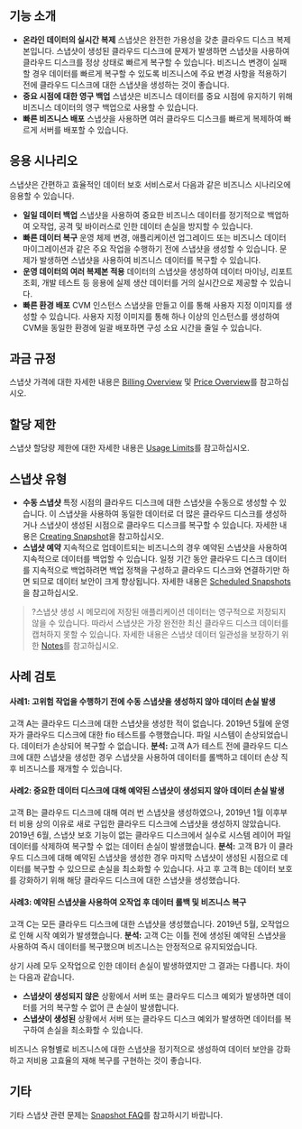 ## 기능 소개
- **온라인 데이터의 실시간 복제**
스냅샷은 완전한 가용성을 갖춘 클라우드 디스크 복제본입니다. 스냅샷이 생성된 클라우드 디스크에 문제가 발생하면 스냅샷을 사용하여 클라우드 디스크를 정상 상태로 빠르게 복구할 수 있습니다. 비즈니스 변경이 실패할 경우 데이터를 빠르게 복구할 수 있도록 비즈니스에 주요 변경 사항을 적용하기 전에 클라우드 디스크에 대한 스냅샷을 생성하는 것이 좋습니다.
- **중요 시점에 대한 영구 백업**
스냅샷은 비즈니스 데이터를 중요 시점에 유지하기 위해 비즈니스 데이터의 영구 백업으로 사용할 수 있습니다.
- **빠른 비즈니스 배포**
스냅샷을 사용하면 여러 클라우드 디스크를 빠르게 복제하여 빠르게 서버를 배포할 수 있습니다.

## 응용 시나리오
스냅샷은 간편하고 효율적인 데이터 보호 서비스로서 다음과 같은 비즈니스 시나리오에 응용할 수 있습니다.
- **일일 데이터 백업**
스냅샷을 사용하여 중요한 비즈니스 데이터를 정기적으로 백업하여 오작업, 공격 및 바이러스로 인한 데이터 손실을 방지할 수 있습니다.
- **빠른 데이터 복구**
운영 체제 변경, 애플리케이션 업그레이드 또는 비즈니스 데이터 마이그레이션과 같은 주요 작업을 수행하기 전에 스냅샷을 생성할 수 있습니다. 문제가 발생하면 스냅샷을 사용하여 비즈니스 데이터를 복구할 수 있습니다.
- **운영 데이터의 여러 복제본 적용**
데이터의 스냅샷을 생성하여 데이터 마이닝, 리포트 조회, 개발 테스트 등 응용에 실제 생산 데이터를 거의 실시간으로 제공할 수 있습니다.
- **빠른 환경 배포**
CVM 인스턴스 스냅샷을 만들고 이를 통해 사용자 지정 이미지를 생성할 수 있습니다. 사용자 지정 이미지를 통해 하나 이상의 인스턴스를 생성하여 CVM을 동일한 환경에 일괄 배포하면 구성 소요 시간을 줄일 수 있습니다.

## 과금 규정
스냅샷 가격에 대한 자세한 내용은 [Billing Overview](https://intl.cloud.tencent.com/document/product/362/32415) 및 [Price Overview](https://intl.cloud.tencent.com/document/product/362/2413)를 참고하십시오.

## 할당 제한
스냅샷 할당량 제한에 대한 자세한 내용은 [Usage Limits](https://intl.cloud.tencent.com/document/product/362/32406)를 참고하십시오.

## 스냅샷 유형
- **수동 스냅샷**
특정 시점의 클라우드 디스크에 대한 스냅샷을 수동으로 생성할 수 있습니다. 이 스냅샷을 사용하여 동일한 데이터로 더 많은 클라우드 디스크를 생성하거나 스냅샷이 생성된 시점으로 클라우드 디스크를 복구할 수 있습니다. 자세한 내용은 [Creating Snapshot](https://intl.cloud.tencent.com/document/product/362/5755)을 참고하십시오.
- **스냅샷 예약**
지속적으로 업데이트되는 비즈니스의 경우 예약된 스냅샷을 사용하여 지속적으로 데이터를 백업할 수 있습니다. 일정 기간 동안 클라우드 디스크 데이터를 지속적으로 백업하려면 백업 정책을 구성하고 클라우드 디스크와 연결하기만 하면 되므로 데이터 보안이 크게 향상됩니다. 자세한 내용은 [Scheduled Snapshots](https://intl.cloud.tencent.com/document/product/362/35238)을 참고하십시오.

>?스냅샷 생성 시 메모리에 저장된 애플리케이션 데이터는 영구적으로 저장되지 않을 수 있습니다. 따라서 스냅샷은 가장 완전한 최신 클라우드 디스크 데이터를 캡처하지 못할 수 있습니다. 자세한 내용은 스냅샷 데이터 일관성을 보장하기 위한 [Notes](https://intl.cloud.tencent.com/document/product/362/5755#.E6.B3.A8.E6.84.8F.E4.BA.8B.E9.A1.B9)를 참고하십시오.


## 사례 검토
#### 사례1: 고위험 작업을 수행하기 전에 수동 스냅샷을 생성하지 않아 데이터 손실 발생
고객 A는 클라우드 디스크에 대한 스냅샷을 생성한 적이 없습니다. 2019년 5월에 운영자가 클라우드 디스크에 대한 fio 테스트를 수행했습니다. 파일 시스템이 손상되었습니다. 데이터가 손상되어 복구할 수 없습니다.
**분석:** 고객 A가 테스트 전에 클라우드 디스크에 대한 스냅샷을 생성한 경우 스냅샷을 사용하여 데이터를 롤백하고 데이터 손상 직후 비즈니스를 재개할 수 있습니다.

#### 사례2: 중요한 데이터 디스크에 대해 예약된 스냅샷이 생성되지 않아 데이터 손실 발생
고객 B는 클라우드 디스크에 대해 여러 번 스냅샷을 생성하였으나, 2019년 1월 이후부터 비용 상의 이유로 새로 구입한 클라우드 디스크에 스냅샷을 생성하지 않았습니다. 2019년 6월, 스냅샷 보호 기능이 없는 클라우드 디스크에서 실수로 시스템 레이어 파일 데이터를 삭제하여 복구할 수 없는 데이터 손실이 발생했습니다.
**분석:** 고객 B가 이 클라우드 디스크에 대해 예약된 스냅샷을 생성한 경우 마지막 스냅샷이 생성된 시점으로 데이터를 복구할 수 있으므로 손실을 최소화할 수 있습니다. 사고 후 고객 B는 데이터 보호를 강화하기 위해 해당 클라우드 디스크에 대한 스냅샷을 생성했습니다.

#### 사례3: 예약된 스냅샷을 사용하여 오작업 후 데이터 롤백 및 비즈니스 복구
고객 C는 모든 클라우드 디스크에 대한 스냅샷을 생성했습니다. 2019년 5월, 오작업으로 인해 시작 예외가 발생했습니다.
**분석:** 고객 C는 이틀 전에 생성된 예약된 스냅샷을 사용하여 즉시 데이터를 복구했으며 비즈니스는 안정적으로 유지되었습니다.


상기 사례 모두 오작업으로 인한 데이터 손실이 발생하였지만 그 결과는 다릅니다. 차이는 다음과 같습니다.
- **스냅샷이 생성되지 않은** 상황에서 서버 또는 클라우드 디스크 예외가 발생하면 데이터를 거의 복구할 수 없어 큰 손실이 발생합니다.
- **스냅샷이 생성된** 상황에서 서버 또는 클라우드 디스크 예외가 발생하면 데이터를 복구하여 손실을 최소화할 수 있습니다.

비즈니스 유형별로 비즈니스에 대한 스냅샷을 정기적으로 생성하여 데이터 보안을 강화하고 저비용 고효율의 재해 복구를 구현하는 것이 좋습니다.

## 기타
기타 스냅샷 관련 문제는 [Snapshot FAQ](https://intl.cloud.tencent.com/document/product/362/17820)를 참고하시기 바랍니다.





